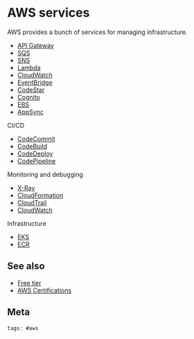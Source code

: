 # AWS services

AWS provides a bunch of services for managing infrastructure.

- [API Gateway](../396)
- [SQS](../392)
- [SNS](../393)
- [Lambda](../394)
- [CloudWatch](../397)
- [EventBridge](../398)
- [CodeStar](../400)
- [Cognito](../416)
- [EBS](../418)
- [AppSync](../420)

CI/CD

- [CodeCommit](../401)
- [CodeBuild](../402)
- [CodeDeploy](../403)
- [CodePipeline](../404)

Monitoring and debugging

- [X-Ray](../399)
- [CloudFormation](../410)
- [CloudTrail](../412)
- [CloudWatch](../413)

Infrastructure

- [EKS](../414)
- [ECR](../415)

## See also

- [Free tier](../364)
- [AWS Certifications](../336)

## Meta

    tags: #aws